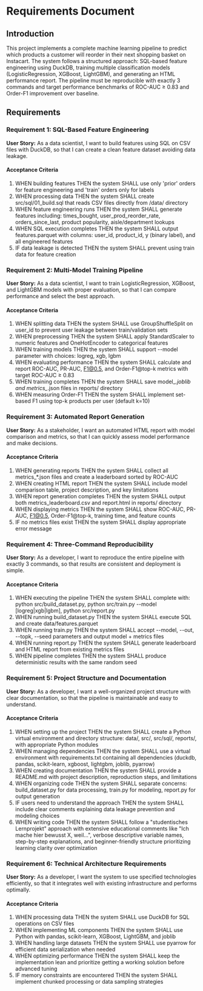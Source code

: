 # Requirements Document

## Introduction

This project implements a complete machine learning pipeline to predict which products a customer will reorder in their next shopping basket on Instacart. The system follows a structured approach: SQL-based feature engineering using DuckDB, training multiple classification models (LogisticRegression, XGBoost, LightGBM), and generating an HTML performance report. The pipeline must be reproducible with exactly 3 commands and target performance benchmarks of ROC-AUC ≥ 0.83 and Order-F1 improvement over baseline.

## Requirements

### Requirement 1: SQL-Based Feature Engineering

**User Story:** As a data scientist, I want to build features using SQL on CSV files with DuckDB, so that I can create a clean feature dataset avoiding data leakage.

#### Acceptance Criteria

1. WHEN building features THEN the system SHALL use only 'prior' orders for feature engineering and 'train' orders only for labels
2. WHEN processing data THEN the system SHALL create src/sql/01_build.sql that reads CSV files directly from /data/ directory
3. WHEN feature engineering runs THEN the system SHALL generate features including: times_bought, user_prod_reorder_rate, orders_since_last, product popularity, aisle/department lookups
4. WHEN SQL execution completes THEN the system SHALL output features.parquet with columns: user_id, product_id, y (binary label), and all engineered features
5. IF data leakage is detected THEN the system SHALL prevent using train data for feature creation

### Requirement 2: Multi-Model Training Pipeline

**User Story:** As a data scientist, I want to train LogisticRegression, XGBoost, and LightGBM models with proper evaluation, so that I can compare performance and select the best approach.

#### Acceptance Criteria

1. WHEN splitting data THEN the system SHALL use GroupShuffleSplit on user_id to prevent user leakage between train/validation sets
2. WHEN preprocessing THEN the system SHALL apply StandardScaler to numeric features and OneHotEncoder to categorical features
3. WHEN training models THEN the system SHALL support --model parameter with choices: logreg, xgb, lgbm
4. WHEN evaluating performance THEN the system SHALL calculate and report ROC-AUC, PR-AUC, F1@0.5, and Order-F1@top-k metrics with target ROC-AUC ≥ 0.83
5. WHEN training completes THEN the system SHALL save model_*.joblib and metrics_*.json files in reports/ directory
6. WHEN measuring Order-F1 THEN the system SHALL implement set-based F1 using top-k products per user (default k=10)

### Requirement 3: Automated Report Generation

**User Story:** As a stakeholder, I want an automated HTML report with model comparison and metrics, so that I can quickly assess model performance and make decisions.

#### Acceptance Criteria

1. WHEN generating reports THEN the system SHALL collect all metrics_*.json files and create a leaderboard sorted by ROC-AUC
2. WHEN creating HTML report THEN the system SHALL include model comparison table, project description, and key limitations
3. WHEN report generation completes THEN the system SHALL output both metrics_leaderboard.csv and report.html in reports/ directory
4. WHEN displaying metrics THEN the system SHALL show ROC-AUC, PR-AUC, F1@0.5, Order-F1@top-k, training time, and feature counts
5. IF no metrics files exist THEN the system SHALL display appropriate error message

### Requirement 4: Three-Command Reproducibility

**User Story:** As a developer, I want to reproduce the entire pipeline with exactly 3 commands, so that results are consistent and deployment is simple.

#### Acceptance Criteria

1. WHEN executing the pipeline THEN the system SHALL complete with: python src/build_dataset.py, python src/train.py --model [logreg|xgb|lgbm], python src/report.py
2. WHEN running build_dataset.py THEN the system SHALL execute SQL and create data/features.parquet
3. WHEN running train.py THEN the system SHALL accept --model, --out, --topk, --seed parameters and output model + metrics files
4. WHEN running report.py THEN the system SHALL generate leaderboard and HTML report from existing metrics files
5. WHEN pipeline completes THEN the system SHALL produce deterministic results with the same random seed

### Requirement 5: Project Structure and Documentation

**User Story:** As a developer, I want a well-organized project structure with clear documentation, so that the pipeline is maintainable and easy to understand.

#### Acceptance Criteria

1. WHEN setting up the project THEN the system SHALL create a Python virtual environment and directory structure: data/, src/, src/sql/, reports/, with appropriate Python modules
2. WHEN managing dependencies THEN the system SHALL use a virtual environment with requirements.txt containing all dependencies (duckdb, pandas, scikit-learn, xgboost, lightgbm, joblib, pyarrow)
3. WHEN creating documentation THEN the system SHALL provide a README.md with project description, reproduction steps, and limitations
4. WHEN organizing code THEN the system SHALL separate concerns: build_dataset.py for data processing, train.py for modeling, report.py for output generation
5. IF users need to understand the approach THEN the system SHALL include clear comments explaining data leakage prevention and modeling choices
6. WHEN writing code THEN the system SHALL follow a "studentisches Lernprojekt" approach with extensive educational comments like "Ich mache hier bewusst X, weil...", verbose descriptive variable names, step-by-step explanations, and beginner-friendly structure prioritizing learning clarity over optimization

### Requirement 6: Technical Architecture Requirements

**User Story:** As a developer, I want the system to use specified technologies efficiently, so that it integrates well with existing infrastructure and performs optimally.

#### Acceptance Criteria

1. WHEN processing data THEN the system SHALL use DuckDB for SQL operations on CSV files
2. WHEN implementing ML components THEN the system SHALL use Python with pandas, scikit-learn, XGBoost, LightGBM, and joblib
3. WHEN handling large datasets THEN the system SHALL use pyarrow for efficient data serialization when needed
4. WHEN optimizing performance THEN the system SHALL keep the implementation lean and prioritize getting a working solution before advanced tuning
5. IF memory constraints are encountered THEN the system SHALL implement chunked processing or data sampling strategies
